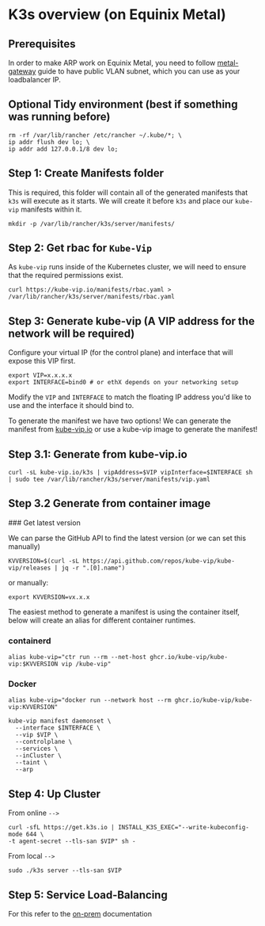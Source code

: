 # K3s overview (on Equinix Metal)

## Prerequisites

In order to make ARP work on Equinix Metal, you need to follow [metal-gateway](https://metal.equinix.com/developers/docs/networking/metal-gateway/) guide to have public VLAN subnet, which you can use as your loadbalancer IP.

## Optional Tidy environment (best if something was running before)
```
rm -rf /var/lib/rancher /etc/rancher ~/.kube/*; \ 
ip addr flush dev lo; \
ip addr add 127.0.0.1/8 dev lo; 
```

## Step 1: Create Manifests folder

This is required, this folder will contain all of the generated manifests that `k3s` will execute as it starts. We will create it before `k3s` and place our `kube-vip` manifests within it.

```
mkdir -p /var/lib/rancher/k3s/server/manifests/
```

## Step 2: Get rbac for `Kube-Vip`

As `kube-vip` runs inside of the Kubernetes cluster, we will need to ensure that the required permissions exist.

```
curl https://kube-vip.io/manifests/rbac.yaml > /var/lib/rancher/k3s/server/manifests/rbac.yaml
```

## Step 3: Generate kube-vip (A VIP address for the network will be required)

Configure your virtual IP (for the control plane) and interface that will expose this VIP first.

```
export VIP=x.x.x.x
export INTERFACE=bind0 # or ethX depends on your networking setup
```

Modify the `VIP` and `INTERFACE` to match the floating IP address you'd like to use and the interface it should bind to.

To generate the manifest we have two options! We can generate the manifest from [kube-vip.io](kube-vip.io) or use a kube-vip image to generate the manifest!

## Step 3.1: Generate from kube-vip.io
 
```
curl -sL kube-vip.io/k3s | vipAddress=$VIP vipInterface=$INTERFACE sh | sudo tee /var/lib/rancher/k3s/server/manifests/vip.yaml
```

## Step 3.2 Generate from container image


### Get latest version

 We can parse the GitHub API to find the latest version (or we can set this manually)

`KVVERSION=$(curl -sL https://api.github.com/repos/kube-vip/kube-vip/releases | jq -r ".[0].name")`

or manually:

`export KVVERSION=vx.x.x`

The easiest method to generate a manifest is using the container itself, below will create an alias for different container runtimes.

### containerd
`alias kube-vip="ctr run --rm --net-host ghcr.io/kube-vip/kube-vip:$KVVERSION vip /kube-vip"`

### Docker
`alias kube-vip="docker run --network host --rm ghcr.io/kube-vip/kube-vip:KVVERSION"`


```
kube-vip manifest daemonset \
  --interface $INTERFACE \
  --vip $VIP \
  --controlplane \
  --services \
  --inCluster \
  --taint \
  --arp 
```

## Step 4: Up Cluster

From online `-->`

```
curl -sfL https://get.k3s.io | INSTALL_K3S_EXEC="--write-kubeconfig-mode 644 \
-t agent-secret --tls-san $VIP" sh -
```

From local `-->`

```
sudo ./k3s server --tls-san $VIP
```

## Step 5: Service Load-Balancing

For this refer to the [on-prem](../on-prem) documentation 
